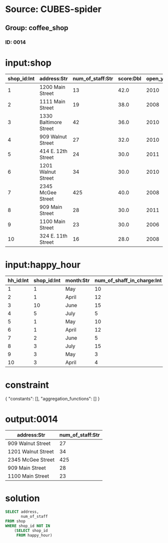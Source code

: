 # Source: CUBES-spider
## Group: coffee_shop
### ID: 0014

# input:shop

| shop_id:Int | address:Str | num_of_staff:Str | score:Dbl | open_year:Str |
|---|---|---|---|---|
| 1 | 1200 Main Street | 13 | 42.0 | 2010 |
| 2 | 1111 Main Street | 19 | 38.0 | 2008 |
| 3 | 1330 Baltimore Street | 42 | 36.0 | 2010 |
| 4 | 909 Walnut Street | 27 | 32.0 | 2010 |
| 5 | 414 E. 12th Street | 24 | 30.0 | 2011 |
| 6 | 1201 Walnut Street | 34 | 30.0 | 2010 |
| 7 | 2345 McGee Street | 425 | 40.0 | 2008 |
| 8 | 909 Main Street | 28 | 30.0 | 2011 |
| 9 | 1100 Main Street | 23 | 30.0 | 2006 |
| 10 | 324 E. 11th Street | 16 | 28.0 | 2008 |

# input:happy_hour

| hh_id:Int | shop_id:Int | month:Str | num_of_shaff_in_charge:Int |
|---|---|---|---|
| 1 | 1 | May | 10 |
| 2 | 1 | April | 12 |
| 3 | 10 | June | 15 |
| 4 | 5 | July | 5 |
| 5 | 1 | May | 10 |
| 6 | 1 | April | 12 |
| 7 | 2 | June | 5 |
| 8 | 3 | July | 15 |
| 9 | 3 | May | 3 |
| 10 | 3 | April | 4 |

# constraint

{
  "constants": [],
  "aggregation_functions": []
}

# output:0014

| address:Str | num_of_staff:Str |
|---|---|
| 909 Walnut Street | 27 |
| 1201 Walnut Street | 34 |
| 2345 McGee Street | 425 |
| 909 Main Street | 28 |
| 1100 Main Street | 23 |

# solution

```sql
SELECT address,
       num_of_staff
FROM shop
WHERE shop_id NOT IN
    (SELECT shop_id
     FROM happy_hour)
```
